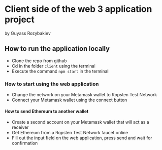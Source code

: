 # Client side of the web 3 application project
by Guyass Rozybakiev

## How to run the application locally

- Clone the repo from github
- Cd in the folder `client` using the terminal
- Execute the command `npm start` in the terminal

### How to start using the web application

- Change the network on your Metamask wallet to Ropsten Test Network
- Connect your Metamask wallet using the connect button

#### How to send Ethereum to another wallet

- Create a second account on your Metamask wallet that will act as a receiver
- Get Ethereum from a Ropsten Test Network faucet online
- Fill out the input field on the web application, press send and wait for confirmation